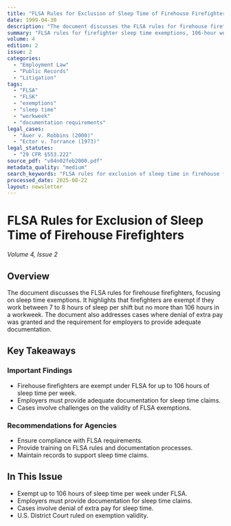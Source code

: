 ```yaml
---
title: "FLSA Rules for Exclusion of Sleep Time of Firehouse Firefighters"
date: 1999-04-30
description: "The document discusses the FLSA rules for firehouse firefighters, focusing on sleep time exemptions. It highlights that firefighters are exempt if they work between 7 to 8 hours of sleep per shift but no more than 106 hours in a workweek. The document also addresses cases where denial of extra pay was granted and the requirement for employers to provide adequate documentation."
summary: "FLSA rules for firefighter sleep time exemptions, 106-hour workweek limits, and documentation requirements."
volume: 4
edition: 2
issue: 2
categories:
  - "Employment Law"
  - "Public Records"
  - "Litigation"
tags:
  - "FLSA"
  - "FLSK"
  - "exemptions"
  - "sleep time"
  - "workweek"
  - "documentation requirements"
legal_cases:
  - "Auer v. Robbins (2000)"
  - "Ector v. Torrance (1973)"
legal_statutes:
  - "29 CFR §553.222"
source_pdf: "v04n02feb2000.pdf"
metadata_quality: "medium"
search_keywords: "FLSA rules for exclusion of sleep time in firehouse firefighters can work flexible hours. Firefighters slept up to 24.5 hours without pay. They were required to document sleep time. The FLSA exempts t..."
processed_date: 2025-08-22
layout: newsletter
---
```


# FLSA Rules for Exclusion of Sleep Time of Firehouse Firefighters

*Volume 4, Issue 2*

## Overview

The document discusses the FLSA rules for firehouse firefighters, focusing on sleep time exemptions. It highlights that firefighters are exempt if they work between 7 to 8 hours of sleep per shift but no more than 106 hours in a workweek. The document also addresses cases where denial of extra pay was granted and the requirement for employers to provide adequate documentation.

## Key Takeaways

### Important Findings

- Firehouse firefighters are exempt under FLSA for up to 106 hours of sleep time per week.
- Employers must provide adequate documentation for sleep time claims.
- Cases involve challenges on the validity of FLSA exemptions.

### Recommendations for Agencies

- Ensure compliance with FLSA requirements.
- Provide training on FLSA rules and documentation processes.
- Maintain records to support sleep time claims.

## In This Issue

- Exempt up to 106 hours of sleep time per week under FLSA.
- Employers must provide documentation for sleep time claims.
- Cases involve denial of extra pay for sleep time.
- U.S. District Court ruled on exemption validity.

